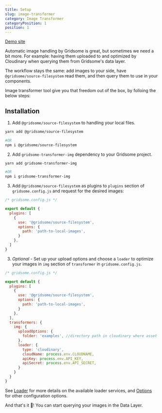 ```yaml
---
title: Setup
slug: image-transformer
category: Image Transformer
categoryPosition: 1
position: 1
---
```


[Demo site](/demo)

Automatic image handling by Gridsome is great, but sometimes we need a bit more. For example: having them uploaded to and optimized by Cloudinary when querying them from Gridsome's data layer.

The workflow stays the same: add images to your side, have `@gridsome/source-filesystem` read them, and then query them to use in your components.

Image transformer tool give you that freedom out of the box, by folloing the below steps:

## Installation

1. Add `@gridsome/source-filesystem` to handling your local files.

  ```bash
  yarn add @gridsome/source-filesystem

  #OR
  npm i @gridsome/source-filesystem
  ```

2. Add `gridsome-transformer-img` dependency to your Gridsome project.

  ```bash
  yarn add gridsome-transformer-img

  #OR
  npm i gridsome-transformer-img
  ```

3. Add `@gridsome/source-filesystem` as plugins to `plugins` section of `gridsome.config.js` and request for the desired images:

  ```js
  /* gridsome.config.js */

  export default {
    plugins: [
      {
        use: '@gridsome/source-filesystem',
        options: {
          path: 'path-to-local-images',
        }
      },
    ]
  }
  ```

3. *Optional* - Set up your upload options and choose a `loader` to optimize your images in `img` section of `transformer` in `gridsome.config.js`.

  ```js
  /* gridsome.config.js */

  export default {
    plugins: [
      {
        use: '@gridsome/source-filesystem',
        options: {
          path: 'path-to-local-images',
        }
      },
    ],
    transformers: {
      img: {
        uploadOptions: {
          folder: 'examples', //directory path in cloudinary where asset should be uploaded to
        },
        loader: {
          type: 'cloudinary',
          cloudName: process.env.CLOUDNAME,
          apiKey: process.env.API_KEY,
          apiSecret: process.env.API_SECRET,
        }
      }
    }
  }
  ```

See [Loader](/image-transformer-loader) for more details on the available loader services, and [Options](/image-transfomer-options) for other configuration options.

And that's it 🎉! You can start querying your images in the Data Layer.
